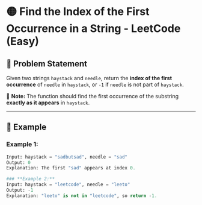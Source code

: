 # 🟡 Find the Index of the First Occurrence in a String - LeetCode (Easy)  

## 📌 Problem Statement  

Given two strings `haystack` and `needle`, return the **index of the first occurrence** of `needle` in `haystack`, or `-1` if `needle` is not part of `haystack`.  

🔹 **Note:** The function should find the first occurrence of the substring **exactly as it appears** in `haystack`.  

---

## 🔹 Example  

### **Example 1:**  
```python
Input: haystack = "sadbutsad", needle = "sad"  
Output: 0  
Explanation: The first "sad" appears at index 0.

### **Example 2:**
Input: haystack = "leetcode", needle = "leeto"  
Output: -1  
Explanation: "leeto" is not in "leetcode", so return -1.
